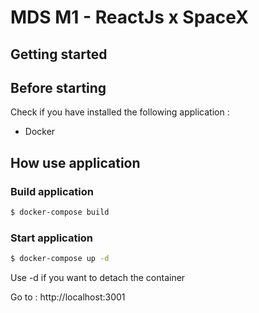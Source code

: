 # MDS M1 - ReactJs x SpaceX

## Getting started

## Before starting

Check if you have installed the following application :

- Docker

## How use application

### Build application

```bash
$ docker-compose build
```

### Start application

```bash
$ docker-compose up -d
```

Use -d if you want to detach the container

Go to : http://localhost:3001